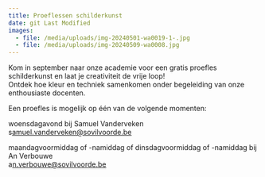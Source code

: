 ```yaml
---
title: Proeflessen schilderkunst
date: git Last Modified
images:
  - file: /media/uploads/img-20240501-wa0019-1-.jpg
  - file: /media/uploads/img-20240509-wa0008.jpg
---
```

K﻿om in september naar onze academie voor een gratis proefles schilderkunst en laat je creativiteit de vrije loop! \
O﻿ntdek hoe kleur en techniek samenkomen onder begeleiding van onze enthousiaste docenten.

E﻿en proefles is mogelijk op één van de volgende momenten:

w﻿oensdagavond bij Samuel Vanderveken\
s﻿amuel.vanderveken@sovilvoorde.be

m﻿aandagvoormiddag of -namiddag of dinsdagvoormiddag of -namiddag bij An Verbouwe\
a﻿n.verbouwe@sovilvoorde.be